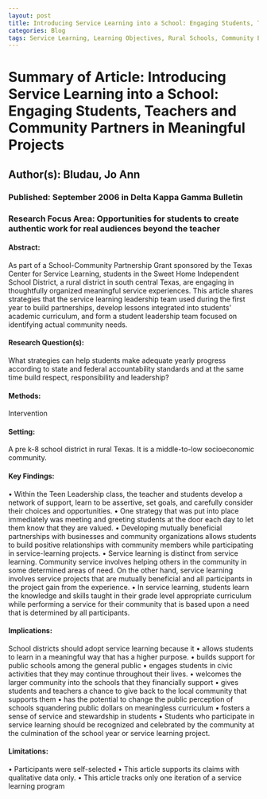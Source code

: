 ```yaml
---
layout: post
title: Introducing Service Learning into a School: Engaging Students, Teachers and Community Partners in Meaningful Projects
categories: Blog
tags: Service Learning, Learning Objectives, Rural Schools, Community Engagement
---
```


# Summary of Article: Introducing Service Learning into a School: Engaging Students, Teachers and Community Partners in Meaningful Projects

## Author(s): Bludau, Jo Ann

### Published: September 2006 in Delta Kappa Gamma Bulletin

### Research Focus Area: Opportunities for students to create authentic work for real audiences beyond the teacher

#### Abstract:
As part of a School-Community Partnership Grant sponsored by the Texas Center for Service Learning, students in the Sweet Home Independent School District, a rural district in south central Texas, are engaging in thoughtfully organized meaningful service experiences. This article shares strategies that the service learning leadership team used during the first year to build partnerships, develop lessons integrated into students' academic curriculum, and form a student leadership team focused on identifying actual community needs.


#### Research Question(s):
 What strategies can help students make adequate yearly progress according to state and federal accountability standards and at the same time build respect, responsibility and leadership?


#### Methods:
Intervention


#### Setting:
 A pre k-8 school district in rural Texas. It is a middle-to-low socioeconomic community. 


#### Key Findings:
• Within the Teen Leadership class, the teacher and students develop a network of support, learn to be assertive, set goals, and carefully consider their choices and opportunities.  • One strategy that was put into place immediately was meeting and greeting students at the door each day to let them know that they are valued. • Developing mutually beneficial partnerships with businesses and community organizations allows students to build positive relationships with community members while participating in service-learning projects. • Service learning is distinct from service learning. Community service involves helping others in the community in some determined areas of need. On the other hand, service learning involves service projects that are mutually beneficial and all participants in the project gain from the experience. • In service learning, students learn the knowledge and skills taught in their grade level appropriate curriculum while performing a service for their community that is based upon a need that is determined by all participants. 


#### Implications:
School districts should adopt service learning because it • allows students to learn in a meaningful way that has a higher purpose. • builds support for public schools among the general public • engages students in civic activities that they may continue throughout their lives. • welcomes the larger community into the schools that they financially support • gives students and teachers a chance to give back to the local community that supports them • has the potential to change the public perception of schools squandering public dollars on meaningless curriculum • fosters a sense of service and stewardship in students • Students who participate in service learning should be recognized and celebrated by the community at the culmination of the school year or service learning project. 


#### Limitations:
• Participants were self-selected • This article supports its claims with qualitative data only. • This article tracks only one iteration of a service learning program 



